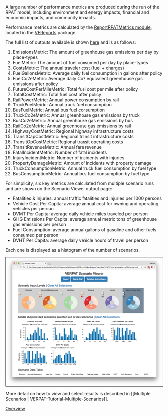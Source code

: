 
A large number of performance metrics are produced during the run of the RPAT model, including environment and energy impacts, financial and economic impacts, and community impacts.

Performance metrics are calculated by the [ReportRPATMetrics module](https://github.com/visioneval/VisionEval/blob/master/sources/modules/VEReports/R/ReportRPATMetrics.R), located in the  [VEReports](https://github.com/visioneval/VisionEval/tree/master/sources/modules/VEReports) package.

The full list of outputs available is shown [here](https://github.com/visioneval/VisionEval/wiki/VERPAT-Modules-and-Outputs#module-outputs-18) and is as follows:

  1. EmissionsMetric: The amount of greenhouse gas emissions per day by place-types
  2. FuelMetric: The amount of fuel consumed per day by place-types
  3. CostsMetric: The annual traveler cost (fuel + charges)
  4. FuelGallonsMetric: Average daily fuel consumption in gallons after policy
  5. FuelCo2eMetric: Average daily Co2 equivalent greenhouse gas emissions after policy
  6. FutureCostPerMileMetric: Total fuel cost per mile after policy
  7. TotalCostMetric: Total fuel cost after policy
  8. RailPowerMetric: Annual power consumption by rail
  9. TruckFuelMetric: Annual truck fuel consumption
  10. BusFuelMetric: Annual bus fuel consumption
  11. TruckCo2eMetric: Annual greenhouse gas emissions by truck
  12. BusCo2eMetric: Annual greenhouse gas emissions by bus
  13. RailCo2eMetric: Annual greenhouse gas emissions by rail
  14. HighwayCostMetric: Regional highway infrastructure costs
  15. TransitCapCostMetric: Regional transit infrastructure costs
  16. TransitOpCostMetric: Regional transit operating costs
  17. TransitRevenueMetric: Annual fare revenue
  18. FatalIncidentMetric: Number of fatal incidents
  19. InjuryIncidentMetric: Number of incidents with injuries
  20. PropertyDamageMetric: Amount of incidents with property damage
  21. TruckConsumptionMetric: Annual truck fuel consumption by fuel type
  22. BusConsumptionMetric: Annual bus fuel consumption by fuel type


For simplicity, six key metrics are calculated from multiple scenario runs and are shown on the Scenario Viewer output page:

  + Fatalities & Injuries:  annual traffic fatalities and injuries per 1000 persons
  + Vehicle Cost Per Capita: average annual cost for owning and operating vehicles per person
  + DVMT Per Capita:  average daily vehicle miles traveled per person
  + GHG Emissions Per Capita: average annual metric tons of greenhouse gas emissions per person
  + Fuel Consumption: average annual gallons of gasoline and other fuels consumed per person
  + DVHT Per Capita: average daily vehicle hours of travel per person
  
Each one is displayed as a histogram of the number of scenarios.

<img align="center" width="1100" border=1, src="VERPAT-Tutorial-images/scenario324_all_selected.png">

More detail on how to view and select results is described in [[Multiple Scenarios | VERPAT-Tutorial-Multiple-Scenarios]].

[Overview](Main.md)
